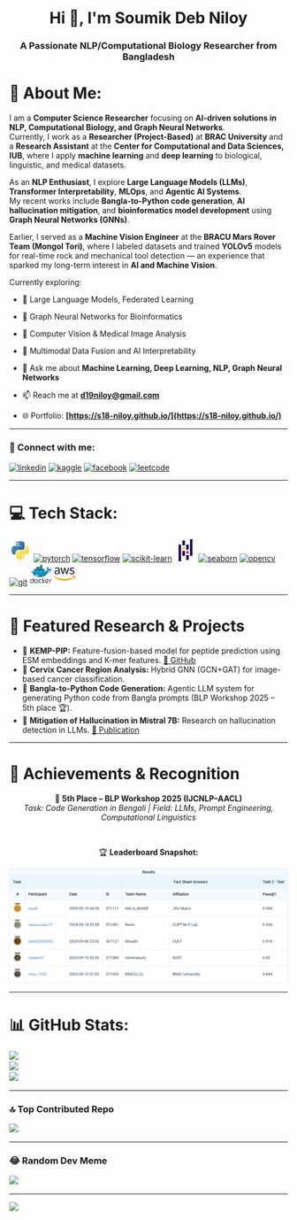 <h1 align="center">Hi 👋, I'm Soumik Deb Niloy</h1>
<h3 align="center">A Passionate NLP/Computational Biology Researcher from Bangladesh</h3>

# 💫 About Me:
I am a **Computer Science Researcher** focusing on **AI-driven solutions in NLP, Computational Biology, and Graph Neural Networks**.  
Currently, I work as a **Researcher (Project-Based)** at **BRAC University** and a **Research Assistant** at the **Center for Computational and Data Sciences, IUB**, where I apply **machine learning** and **deep learning** to biological, linguistic, and medical datasets.

As an **NLP Enthusiast**, I explore **Large Language Models (LLMs)**, **Transformer Interpretability**, **MLOps**, and **Agentic AI Systems**.  
My recent works include **Bangla-to-Python code generation**, **AI hallucination mitigation**, and **bioinformatics model development** using **Graph Neural Networks (GNNs)**.

Earlier, I served as a **Machine Vision Engineer** at the **BRACU Mars Rover Team (Mongol Tori)**, where I labeled datasets and trained **YOLOv5** models for real-time rock and mechanical tool detection — an experience that sparked my long-term interest in **AI and Machine Vision**.

Currently exploring:  
- 🧠 Large Language Models, Federated Learning  
- 🧬 Graph Neural Networks for Bioinformatics  
- 🤖 Computer Vision & Medical Image Analysis  
- 🧩 Multimodal Data Fusion and AI Interpretability  

- 💬 Ask me about **Machine Learning, Deep Learning, NLP, Graph Neural Networks**
- 📫 Reach me at **d19niloy@gmail.com**
- 🌐 Portfolio: **[https://s18-niloy.github.io/](https://s18-niloy.github.io/)**

---

<h3 align="left">🔗 Connect with me:</h3>
<p align="left">
<a href="https://www.linkedin.com/in/soumik-deb-niloy-22ab431a5/" target="blank"><img align="center" src="https://raw.githubusercontent.com/rahuldkjain/github-profile-readme-generator/master/src/images/icons/Social/linked-in-alt.svg" alt="linkedin" height="30" width="40" /></a>
<a href="https://www.kaggle.com/soumikniloy" target="blank"><img align="center" src="https://raw.githubusercontent.com/rahuldkjain/github-profile-readme-generator/master/src/images/icons/Social/kaggle.svg" alt="kaggle" height="30" width="40" /></a>
<a href="https://www.facebook.com/soumikdeb.niloy" target="blank"><img align="center" src="https://raw.githubusercontent.com/rahuldkjain/github-profile-readme-generator/master/src/images/icons/Social/facebook.svg" alt="facebook" height="30" width="40" /></a>
<a href="https://leetcode.com/nil_sparrow/" target="blank"><img align="center" src="https://raw.githubusercontent.com/rahuldkjain/github-profile-readme-generator/master/src/images/icons/Social/leet-code.svg" alt="leetcode" height="30" width="40" /></a>
</p>

---

# 💻 Tech Stack:
<p align="left">
<a href="https://www.python.org" target="_blank" rel="noreferrer"><img src="https://raw.githubusercontent.com/devicons/devicon/master/icons/python/python-original.svg" alt="python" width="40" height="40"/></a>
<a href="https://pytorch.org/" target="_blank" rel="noreferrer"><img src="https://www.vectorlogo.zone/logos/pytorch/pytorch-icon.svg" alt="pytorch" width="40" height="40"/></a>
<a href="https://www.tensorflow.org" target="_blank" rel="noreferrer"><img src="https://www.vectorlogo.zone/logos/tensorflow/tensorflow-icon.svg" alt="tensorflow" width="40" height="40"/></a>
<a href="https://scikit-learn.org/" target="_blank" rel="noreferrer"><img src="https://upload.wikimedia.org/wikipedia/commons/0/05/Scikit_learn_logo_small.svg" alt="scikit-learn" width="40" height="40"/></a>
<a href="https://pandas.pydata.org/" target="_blank" rel="noreferrer"><img src="https://raw.githubusercontent.com/devicons/devicon/master/icons/pandas/pandas-original.svg" alt="pandas" width="40" height="40"/></a>
<a href="https://seaborn.pydata.org/" target="_blank" rel="noreferrer"><img src="https://seaborn.pydata.org/_images/logo-mark-lightbg.svg" alt="seaborn" width="40" height="40"/></a>
<a href="https://opencv.org/" target="_blank" rel="noreferrer"><img src="https://www.vectorlogo.zone/logos/opencv/opencv-icon.svg" alt="opencv" width="40" height="40"/></a>
<a href="https://git-scm.com/" target="_blank" rel="noreferrer"><img src="https://www.vectorlogo.zone/logos/git-scm/git-scm-icon.svg" alt="git" width="40" height="40"/></a>
<a href="https://www.docker.com/" target="_blank" rel="noreferrer"><img src="https://raw.githubusercontent.com/devicons/devicon/master/icons/docker/docker-original-wordmark.svg" alt="docker" width="40" height="40"/></a>
<a href="https://aws.amazon.com" target="_blank" rel="noreferrer"><img src="https://raw.githubusercontent.com/devicons/devicon/master/icons/amazonwebservices/amazonwebservices-original-wordmark.svg" alt="aws" width="40" height="40"/></a>
</p>

---

# 🧪 Featured Research & Projects
- 🧬 **KEMP-PIP:** Feature-fusion-based model for peptide prediction using ESM embeddings and K-mer features. [🔗 GitHub](https://github.com/S18-Niloy/KEMP-PIP)
- 🧫 **Cervix Cancer Region Analysis:** Hybrid GNN (GCN+GAT) for image-based cancer classification.
- 🤖 **Bangla-to-Python Code Generation:** Agentic LLM system for generating Python code from Bangla prompts (BLP Workshop 2025 – 5th place 🏆).
- 📜 **Mitigation of Hallucination in Mistral 7B:** Research on hallucination detection in LLMs. [🔗 Publication](https://dspace.bracu.ac.bd:8443/xmlui/handle/10361/22762)

---

# 🏅 Achievements & Recognition
<div align="center">
  
🌟 **5th Place – BLP Workshop 2025 (IJCNLP–AACL)**  
*Task: Code Generation in Bengali | Field: LLMs, Prompt Engineering, Computational Linguistics*

<br>

🏆 **Leaderboard Snapshot:**  

<img src="BLP.png" alt="BLP Leaderboard" width="600"/>
</div>

---

# 📊 GitHub Stats:
![](https://github-readme-stats.vercel.app/api?username=S18-Niloy&theme=dark&hide_border=false&include_all_commits=true&count_private=true)<br/>
![](https://github-readme-streak-stats.herokuapp.com/?user=S18-Niloy&theme=dark&hide_border=false)<br/>
![](https://github-readme-stats.vercel.app/api/top-langs/?username=S18-Niloy&theme=dark&hide_border=false&layout=compact)

---

### 🔝 Top Contributed Repo
![](https://github-contributor-stats.vercel.app/api?username=S18-Niloy&limit=5&theme=dark&combine_all_yearly_contributions=true)

---

### 😂 Random Dev Meme
<img src='https://randommeme-five.vercel.app/' style="height: 400px;"/>

---

[![](https://visitcount.itsvg.in/api?id=S18-Niloy&icon=0&color=0)](https://visitcount.itsvg.in)

